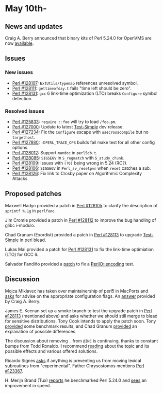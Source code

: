 # May 10th-

## News and updates

Craig A. Berry announced that binary kits of Perl 5.24.0 for
OpenVMS are now
[available](http://www.nntp.perl.org/group/perl.perl5.porters/236337).

## Issues

### New issues

* [Perl #128107](https://rt.perl.org/Ticket/Display.html?id=128107):
  `ExtUtils/typemap` references unresolved symbol.
* [Perl #128111](https://rt.perl.org/Ticket/Display.html?id=128111):
  `gettimeofday.t` fails "time left should be zero".
* [Perl #128131](https://rt.perl.org/Ticket/Display.html?id=128131):
  `gcc` 6 link-time optimization (LTO) breaks `Configure` symbol
  detection.

### Resolved issues

* [Perl #125833](https://rt.perl.org/Ticket/Display.html?id=125833):
  `require ::foo` will try to load `/foo.pm`.
* [Perl #127000](https://rt.perl.org/Ticket/Display.html?id=127000):
  Update to latest
  [Test-Simple](https://metacpan.org/release/Test-Simple) dev
  release.
* [Perl #127234](https://rt.perl.org/Ticket/Display.html?id=127234):
  Fix the `Configure` escape with `usecrosscompile` but no
  `targethost`.
* [Perl #127880](https://rt.perl.org/Ticket/Display.html?id=127880):
  `-DPERL_TRACE_OPS` builds fail make test for all other config
  options.
* [Perl #128012](https://rt.perl.org/Ticket/Display.html?id=128012):
  Support `mandoc` in `perl5db.t`.
* [Perl #128085](https://rt.perl.org/Ticket/Display.html?id=128085):
  `SIGSEGV` in `S_regmatch` with `S_study_chunk`.
* [Perl #128109](https://rt.perl.org/Ticket/Display.html?id=128109):
  Issues with `(?0)` being wrong in 5.24 (RC?).
* [Perl #128106](https://rt.perl.org/Ticket/Display.html?id=128106):
  `SIGSEGV` in `Perl_sv_resetpvn` when `reset` catches a sub.
* [Perl #128126](https://rt.perl.org/Ticket/Display.html?id=128126):
  Fix link to Crosby paper on Algorithmic Complexity Attacks.

## Proposed patches

Maxwell Hadyn provided a patch in
[Perl #128105](https://rt.perl.org/Ticket/Display.html?id=128105)
to clarify the description of `sprintf %.1g` in `perlfunc`.

Jim Cromie provided a patch in
[Perl #128112](https://rt.perl.org/Ticket/Display.html?id=128112)
to improve the bug handling of glibc i-modulo.

Chad Granum (Exordist) provided a patch in
[Perl #128113](https://rt.perl.org/Ticket/Display.html?id=128113)
to upgrade
[Test-Simple](https://metacpan.org/release/Test-Simple) in perl
blead.

Lukas Mai provided a patch for
[Perl #128131](https://rt.perl.org/Ticket/Display.html?id=128131)
to fix the link-time optimiation (LTO) for GCC 6.

Salvador Fandiño provided a
[patch](http://www.nntp.perl.org/group/perl.perl5.porters/236350)
to fix a
[PerlIO::encoding](https://metacpan.org/pod/PerlIO::encoding)
test.

## Discussion

Mojca Miklavec has taken over maintainership of perl5 in MacPorts
and
[asks](http://www.nntp.perl.org/group/perl.perl5.porters/236283)
for advise on the appropriate configuration flags. An
[answer](http://www.nntp.perl.org/group/perl.perl5.porters/236311)
provided by Craig A. Berry.

James E. Keenan set up a smoke branch to test the upgrade patch in
[Perl #128113](https://rt.perl.org/Ticket/Display.html?id=128113)
(mentioned above) and asks whether we should still merge to blead for
sensitive distributions. Tony Cook intends to apply the patch soon.
Tony
[provided](http://www.nntp.perl.org/group/perl.perl5.porters/236335)
some benchmark results, and Chad Granum
[provided](http://www.nntp.perl.org/group/perl.perl5.porters/236342)
an explanation of possible differences.

The discussion about removing `.` from `@INC` is continuing, thanks
to constant bumps from Todd Ronaldo. I recommend
[reading](http://www.nntp.perl.org/group/perl.perl5.porters/235531)
about the topic and its possible effects and various offered
solutions.

Ricardo Signes
[asks](http://www.nntp.perl.org/group/perl.perl5.porters/236326)
if anything is preventing us from moving lexical subroutines from
"experimental". Father Chrysostomos mentions
[Perl #123367](https://rt.perl.org/Ticket/Display.html?id=123367).

H. Merijn Brand (Tux)
[reports](http://www.nntp.perl.org/group/perl.perl5.porters/236328)
he benchmarked Perl 5.24.0 and
[sees](http://www.nntp.perl.org/group/perl.perl5.porters/236348)
an improvement in speed.
